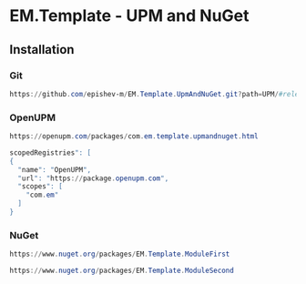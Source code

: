 # EM.Template - UPM and NuGet
## Installation
### Git
```ps1
https://github.com/epishev-m/EM.Template.UpmAndNuGet.git?path=UPM/#release/0.0.0
```
### OpenUPM
```ps1
https://openupm.com/packages/com.em.template.upmandnuget.html
```
```ps1
scopedRegistries": [
{
  "name": "OpenUPM",
  "url": "https://package.openupm.com",
  "scopes": [
    "com.em"
  ]
}
```
### NuGet
```ps1
https://www.nuget.org/packages/EM.Template.ModuleFirst
```
```ps1
https://www.nuget.org/packages/EM.Template.ModuleSecond
```